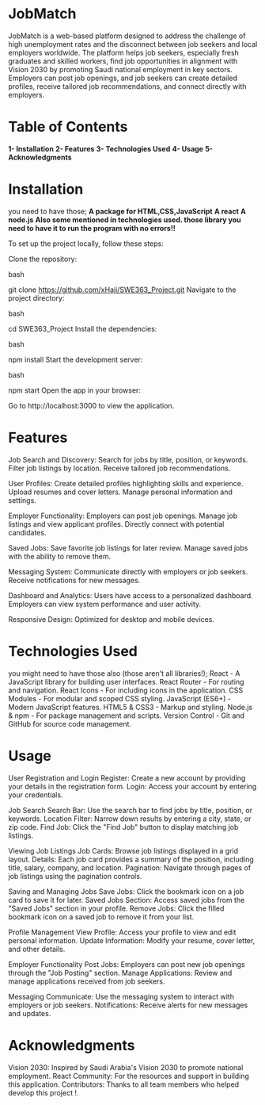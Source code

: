 # JobMatch
JobMatch is a web-based platform designed to address the challenge of high unemployment rates and the disconnect between job seekers and local employers worldwide. The platform helps job seekers, especially fresh graduates and skilled workers, find job opportunities in alignment with Vision 2030 by promoting Saudi national employment in key sectors. Employers can post job openings, and job seekers can create detailed profiles, receive tailored job recommendations, and connect directly with employers.


# Table of Contents
**1- Installation** 
**2- Features**
**3- Technologies Used**
**4- Usage**
**5- Acknowledgments**

# Installation
you need to have those;
**A package for HTML,CSS,JavaScript**
**A react**
**A node.js**
**Also some mentioned in technologies used. those library you need to have it to run the program with no errors!!**

To set up the project locally, follow these steps:

Clone the repository:

bash

git clone https://github.com/xHaji/SWE363_Project.git
Navigate to the project directory:

bash

cd SWE363_Project
Install the dependencies:

bash

npm install
Start the development server:

bash 

npm start
Open the app in your browser:

Go to http://localhost:3000 to view the application.

# Features
Job Search and Discovery:
Search for jobs by title, position, or keywords.
Filter job listings by location.
Receive tailored job recommendations.

User Profiles:
Create detailed profiles highlighting skills and experience.
Upload resumes and cover letters.
Manage personal information and settings.

Employer Functionality:
Employers can post job openings.
Manage job listings and view applicant profiles.
Directly connect with potential candidates.

Saved Jobs:
Save favorite job listings for later review.
Manage saved jobs with the ability to remove them.

Messaging System:
Communicate directly with employers or job seekers.
Receive notifications for new messages.

Dashboard and Analytics:
Users have access to a personalized dashboard.
Employers can view system performance and user activity.

Responsive Design:
Optimized for desktop and mobile devices.

# Technologies Used
you might need to have those also (those aren't all libraries!);
React - A JavaScript library for building user interfaces.
React Router - For routing and navigation.
React Icons - For including icons in the application.
CSS Modules - For modular and scoped CSS styling.
JavaScript (ES6+) - Modern JavaScript features.
HTML5 & CSS3 - Markup and styling.
Node.js & npm - For package management and scripts.
Version Control - Git and GitHub for source code management.

# Usage
User Registration and Login
Register: Create a new account by providing your details in the registration form.
Login: Access your account by entering your credentials.

Job Search
Search Bar: Use the search bar to find jobs by title, position, or keywords.
Location Filter: Narrow down results by entering a city, state, or zip code.
Find Job: Click the "Find Job" button to display matching job listings.

Viewing Job Listings
Job Cards: Browse job listings displayed in a grid layout.
Details: Each job card provides a summary of the position, including title, salary, company, and location.
Pagination: Navigate through pages of job listings using the pagination controls.

Saving and Managing Jobs
Save Jobs: Click the bookmark icon on a job card to save it for later.
Saved Jobs Section: Access saved jobs from the "Saved Jobs" section in your profile.
Remove Jobs: Click the filled bookmark icon on a saved job to remove it from your list.

Profile Management
View Profile: Access your profile to view and edit personal information.
Update Information: Modify your resume, cover letter, and other details.

Employer Functionality
Post Jobs: Employers can post new job openings through the "Job Posting" section.
Manage Applications: Review and manage applications received from job seekers.

Messaging
Communicate: Use the messaging system to interact with employers or job seekers.
Notifications: Receive alerts for new messages and updates.

# Acknowledgments
Vision 2030: Inspired by Saudi Arabia's Vision 2030 to promote national employment.
React Community: For the resources and support in building this application.
Contributors: Thanks to all team members who helped develop this project !.

